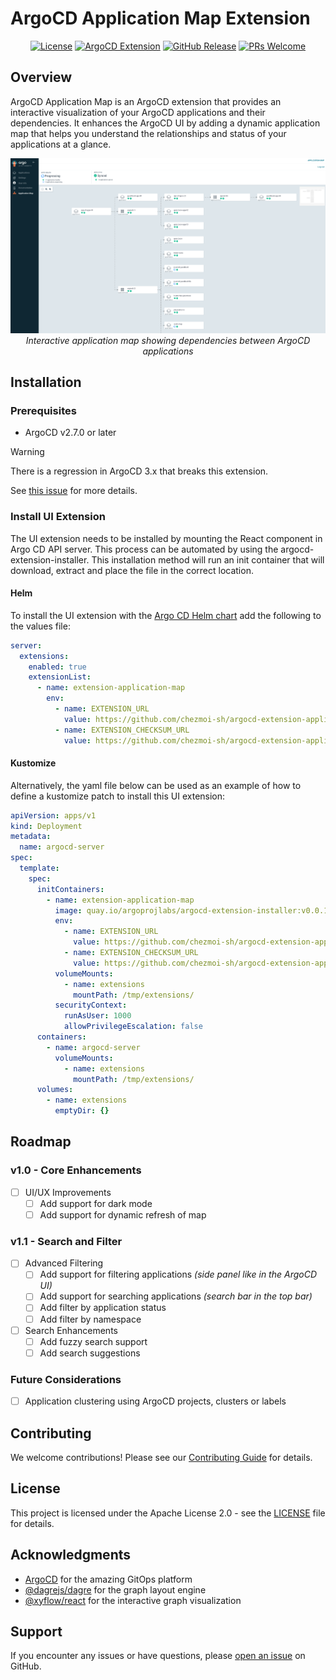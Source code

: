 <!-- trunk-ignore-all(markdownlint/MD033) -->

# ArgoCD Application Map Extension

<div align="center">

[![License](https://img.shields.io/badge/License-Apache%202.0-blue.svg)](https://opensource.org/licenses/Apache-2.0)
[![ArgoCD Extension](https://img.shields.io/badge/ArgoCD-Extension-blue)](https://argoproj.github.io/argo-cd/)
[![GitHub Release](https://img.shields.io/github/v/release/chezmoi-sh/argocd-extension-application-map)](https://github.com/chezmoi-sh/argocd-extension-application-map/releases)
[![PRs Welcome](https://img.shields.io/badge/PRs-welcome-brightgreen.svg)](https://github.com/chezmoi-sh/argocd-extension-application-map/pulls)

</div>

## Overview

ArgoCD Application Map is an ArgoCD extension that provides an interactive visualization of your ArgoCD applications and their dependencies. It enhances the ArgoCD UI by adding a dynamic application map that helps you understand the relationships and status of your applications at a glance.

<div align="center">
  <img src="docs/assets/screenshot.png" alt="ArgoCD Application Map Extension Screenshot"/>
  <br/>
  <em>Interactive application map showing dependencies between ArgoCD applications</em>
</div>

## Installation

### Prerequisites

- ArgoCD v2.7.0 or later

> [!WARNING]
> There is a regression in ArgoCD 3.x that breaks this extension.
>
> See [this issue](https://github.com/argoproj/argo-cd/issues/22921) for more details.

### Install UI Extension

The UI extension needs to be installed by mounting the React component in Argo CD API server. This process can be automated by using the argocd-extension-installer. This installation method will run an init container that will download, extract and place the file in the correct location.

#### Helm

To install the UI extension with the [Argo CD Helm chart](https://artifacthub.io/packages/helm/argo/argo-cd) add the following to the values file:

```yaml
server:
  extensions:
    enabled: true
    extensionList:
      - name: extension-application-map
        env:
          - name: EXTENSION_URL
            value: https://github.com/chezmoi-sh/argocd-extension-application-map/releases/download/v0.2.1/extension-application-map.tar
          - name: EXTENSION_CHECKSUM_URL
            value: https://github.com/chezmoi-sh/argocd-extension-application-map/releases/download/v0.2.1/extension-application-map_checksums.txt
```

#### Kustomize

Alternatively, the yaml file below can be used as an example of how to define a kustomize patch to install this UI extension:

```yaml
apiVersion: apps/v1
kind: Deployment
metadata:
  name: argocd-server
spec:
  template:
    spec:
      initContainers:
        - name: extension-application-map
          image: quay.io/argoprojlabs/argocd-extension-installer:v0.0.1
          env:
            - name: EXTENSION_URL
              value: https://github.com/chezmoi-sh/argocd-extension-application-map/releases/download/v0.2.1/extension-application-map.tar
            - name: EXTENSION_CHECKSUM_URL
              value: https://github.com/chezmoi-sh/argocd-extension-application-map/releases/download/v0.2.1/extension-application-map_checksums.txt
          volumeMounts:
            - name: extensions
              mountPath: /tmp/extensions/
          securityContext:
            runAsUser: 1000
            allowPrivilegeEscalation: false
      containers:
        - name: argocd-server
          volumeMounts:
            - name: extensions
              mountPath: /tmp/extensions/
      volumes:
        - name: extensions
          emptyDir: {}
```

## Roadmap

### v1.0 - Core Enhancements

- [ ] UI/UX Improvements
  - [ ] Add support for dark mode
  - [ ] Add support for dynamic refresh of map

### v1.1 - Search and Filter

- [ ] Advanced Filtering
  - [ ] Add support for filtering applications _(side panel like in the ArgoCD UI)_
  - [ ] Add support for searching applications _(search bar in the top bar)_
  - [ ] Add filter by application status
  - [ ] Add filter by namespace
- [ ] Search Enhancements
  - [ ] Add fuzzy search support
  - [ ] Add search suggestions

### Future Considerations

- [ ] Application clustering using ArgoCD projects, clusters or labels

## Contributing

We welcome contributions! Please see our [Contributing Guide](CONTRIBUTING.md) for details.

## License

This project is licensed under the Apache License 2.0 - see the [LICENSE](LICENSE) file for details.

## Acknowledgments

- [ArgoCD](https://argoproj.github.io/argo-cd/) for the amazing GitOps platform
- [@dagrejs/dagre](https://github.com/dagrejs/dagre) for the graph layout engine
- [@xyflow/react](https://github.com/xyflow/xyflow) for the interactive graph visualization

## Support

If you encounter any issues or have questions, please [open an issue](https://github.com/chezmoi-sh/argocd-extension-application-map/issues) on GitHub.
